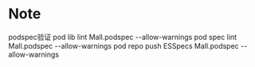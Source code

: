 # Note

podspec验证
pod lib lint Mall.podspec --allow-warnings
pod spec lint Mall.podspec --allow-warnings
pod repo push ESSpecs Mall.podspec --allow-warnings
